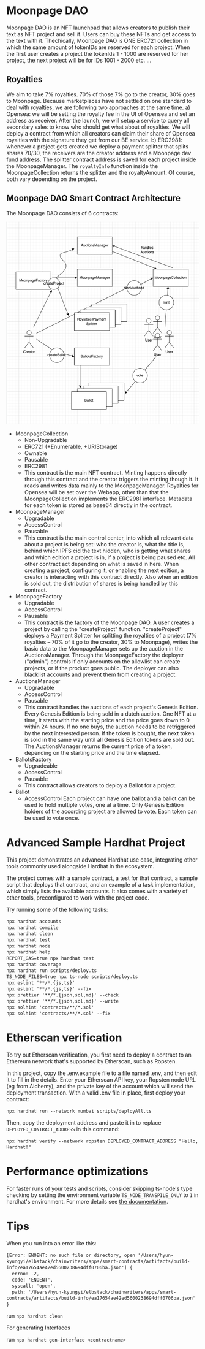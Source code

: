 # Moonpage DAO

Moonpage DAO is an NFT launchpad that allows creators to publish their text as NFT project and sell it. Users can buy these NFTs and get access to the text with it.
Thechically, Moonpage DAO is ONE ERC721 collection in which the same amount of tokenIDs are reserved for each project. When the first user creates a project the tokenIds 1 - 1000 are reserved for her project, the next project will be for IDs 1001 - 2000 etc. ...

## Royalties

We aim to take 7% royalties. 70% of those 7% go to the creator, 30% goes to Moonpage. Because marketplaces have not settled on one standard to deal with royalties, we are following two approaches at the same time.
a) Opensea: we will be setting the royalty fee in the UI of Opensea and set an address as receiver. After the launch, we will setup a service to query all secondary sales to know who should get what about of royalties. We will deploy a contract from which all creators can claim their share of Opensea royalties with the signature they get from our BE service.
b) ERC2981: whenever a project gets created we deploy a payment splitter that splits shares 70/30, the receivers are the creator address and a Moonpage dev fund address. The splitter contract address is saved for each project inside the MoonpageManager. The `royaltyInfo` function inside the MoonpageCollection returns the splitter and the royaltyAmount. Of course, both vary depending on the project.

## Moonpage DAO Smart Contract Architecture

The Moonpage DAO consists of 6 contracts:

![architecture](./architecture.png?raw=true)

- MoonpageCollection
  - Non-Upgradable
  - ERC721 (+Enumerable, +URIStorage)
  - Ownable
  - Pausable
  - ERC2981
  - This contract is the main NFT contract. Minting happens directly through this contract and the creator triggers the minting though it. It reads and writes data mainly to the MoonpageManager. Royalties for Opensea will be set over the Webapp, other than that the MoonpageCollection implements the ERC2981 interface. Metadata for each token is stored as base64 directly in the contract.
- MoonpageManager
  - Upgradable
  - AccessControl
  - Pausable
  - This contract is the main control center, into which all relevant data about a project is being set: who the creator is, what the title is, behind which IPFS cid the text hidden, who is getting what shares and which edition a project is in, if a project is being paused etc. All other contract act depending on what is saved in here. When creating a project, configuring it, or enabling the next edition, a creator is interacting with this contract directly. Also when an edition is sold out, the distribution of shares is being handled by this contract.
- MoonpageFactory
  - Upgradable
  - AccessControl
  - Pausable
  - This contract is the factory of the Moonpage DAO. A user creates a project by calling the "createProject" function. "createProject" deploys a Payment Splitter for splitting the royalties of a project (7% royalties – 70% of it go to the creator, 30% to Moonpage), writes the basic data to the MoonpageManager sets up the auction in the AuctionsManager. Through the MoonpageFactory the deployer ("admin") controls if only accounts on the allowlist can create projects, or if the product goes public. The deployer can also blacklist accounts and prevent them from creating a project.
- AuctionsManager
  - Upgradable
  - AccessControl
  - Pausable
  - This contract handles the auctions of each project's Genesis Edition. Every Genesis Edition is being sold in a dutch auction. One NFT at a time, it starts with the starting price and the price goes down to 0 within 24 hours. If no one buys, the auction needs to be retriggered by the next interested person. If the token is bought, the next token is sold in the same way until all Genesis Edition tokens are sold out. The AuctionsManager returns the current price of a token, depending on the starting price and the time elapsed.
- BallotsFactory
  - Upgradeable
  - AccessControl
  - Pausable
  - This contract allows creators to deploy a Ballot for a project.
- Ballot
  - AccessControl
    Each project can have one ballot and a ballot can be used to hold multiple votes, one at a time. Only Genesis Edition holders of the according project are allowed to vote. Each token can be used to vote once.

# Advanced Sample Hardhat Project

This project demonstrates an advanced Hardhat use case, integrating other tools commonly used alongside Hardhat in the ecosystem.

The project comes with a sample contract, a test for that contract, a sample script that deploys that contract, and an example of a task implementation, which simply lists the available accounts. It also comes with a variety of other tools, preconfigured to work with the project code.

Try running some of the following tasks:

```shell
npx hardhat accounts
npx hardhat compile
npx hardhat clean
npx hardhat test
npx hardhat node
npx hardhat help
REPORT_GAS=true npx hardhat test
npx hardhat coverage
npx hardhat run scripts/deploy.ts
TS_NODE_FILES=true npx ts-node scripts/deploy.ts
npx eslint '**/*.{js,ts}'
npx eslint '**/*.{js,ts}' --fix
npx prettier '**/*.{json,sol,md}' --check
npx prettier '**/*.{json,sol,md}' --write
npx solhint 'contracts/**/*.sol'
npx solhint 'contracts/**/*.sol' --fix
```

# Etherscan verification

To try out Etherscan verification, you first need to deploy a contract to an Ethereum network that's supported by Etherscan, such as Ropsten.

In this project, copy the .env.example file to a file named .env, and then edit it to fill in the details. Enter your Etherscan API key, your Ropsten node URL (eg from Alchemy), and the private key of the account which will send the deployment transaction. With a valid .env file in place, first deploy your contract:

```shell
npx hardhat run --network mumbai scripts/deployAll.ts
```

Then, copy the deployment address and paste it in to replace `DEPLOYED_CONTRACT_ADDRESS` in this command:

```shell
npx hardhat verify --network ropsten DEPLOYED_CONTRACT_ADDRESS "Hello, Hardhat!"
```

# Performance optimizations

For faster runs of your tests and scripts, consider skipping ts-node's type checking by setting the environment variable `TS_NODE_TRANSPILE_ONLY` to `1` in hardhat's environment. For more details see [the documentation](https://hardhat.org/guides/typescript.html#performance-optimizations).

# Tips

When you run into an error like this:

```
[Error: ENOENT: no such file or directory, open '/Users/hyun-kyungyi/elbstack/chainwriters/apps/smart-contracts/artifacts/build-info/ea17654ae42ed5600238694dff0706ba.json'] {
  errno: -2,
  code: 'ENOENT',
  syscall: 'open',
  path: '/Users/hyun-kyungyi/elbstack/chainwriters/apps/smart-contracts/artifacts/build-info/ea17654ae42ed5600238694dff0706ba.json'
}
```

run `npx hardhat clean`

For generating Interfaces

run `npx hardhat gen-interface <contractname>`
